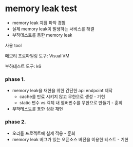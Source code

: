 # memory leak test

- memory leak 지점 파악 경험
- 실제 memory leak이 발생하는 서비스를 해결
- 부하테스트를 통한 memory leak

사용 tool

메모리 프로파일링 도구:  Visual VM

부하테스트 도구: k6

### phase 1.

- memory leak을 재현을 위한 간단한 api endpoint 제작
    - cache를 만료 시키지 않고 무한으로 생성 - 기현
    - static 변수 vs 객체 내 맴버변수를 무한으로 만들기 - 훈희
- 부하테스트를 통한 상황 재현

### phase 2.

- 오리들 프로젝트에 실제 적용 - 훈희
- memory leak 버그가 있는 오픈소스 버전을 이용한 테스트 - 기현